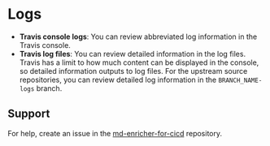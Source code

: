 <!--
# Copyright 2022, 2024 IBM Inc. All rights reserved
# SPDX-License-Identifier: Apache2.0
# Last updated: 2024-08-26
-->

# Logs

* **Travis console logs**: You can review abbreviated log information in the Travis console. 
* **Travis log files**: You can review detailed information in the log files. Travis has a limit to how much content can be displayed in the console, so detailed information outputs to log files. For the upstream source repositories, you can review detailed log information in the `BRANCH_NAME-logs` branch.



## Support

For help, create an issue in the [md-enricher-for-cicd](https://github.com/IBM/md-enricher-for-cicd) repository.

